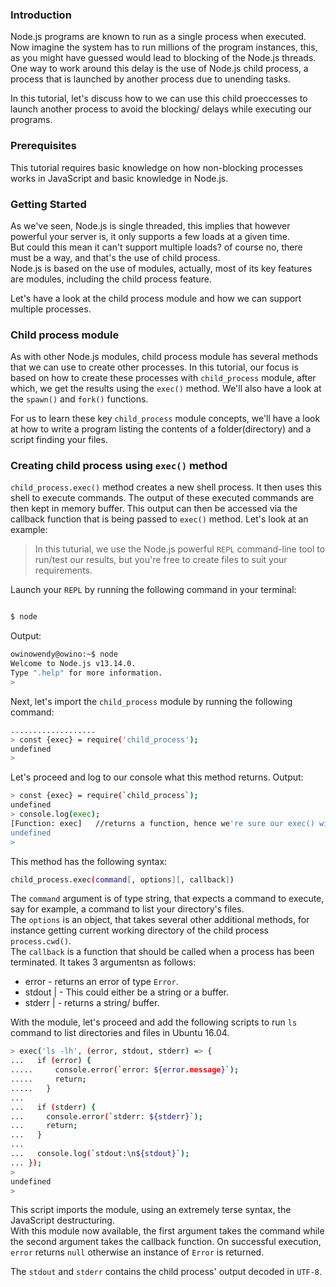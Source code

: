### Introduction
Node.js programs are known to run as a single process when executed. Now imagine the system has to run millions of the program instances, this, as you might have guessed would lead to blocking of the Node.js threads. One way to work around this delay is the use of Node.js child process, a process that is launched by another process due to unending tasks.  

In this tutorial, let's discuss how to we can use this child proeccesses to launch another process to avoid the blocking/ delays while executing our programs.

### Prerequisites
This tutorial requires basic knowledge on how non-blocking processes works in JavaScript and basic knowledge in Node.js.

### Getting Started
As we've seen, Node.js is single threaded, this implies that however powerful your server is, it only supports a few loads at a given time.  
But could this mean it can't support multiple loads? of course no, there must be a way, and that's the use of child process.  
Node.js is based on the use of modules, actually, most of its key features are modules, including the child process feature.  

Let's have a look at the child process module and how we can support multiple processes.   

### Child process module
As with other Node.js modules, child process module has several methods that we can use to create other processes.
In this tutorial, our focus is based on how to create these processes with `child_process` module, after which, we get the results using the `exec()` method.
We'll also have a look at the `spawn()` and `fork()` functions.  

For us to learn these key `child_process` module concepts, we'll have a look at how to write a program listing the contents of a folder(directory) and a script finding your files.  

### Creating child process using `exec()` method
`child_process.exec()` method creates a new shell process. It then uses this shell to execute commands. The output of these executed commands are then kept in memory buffer.  This output can then be accessed via the callback function that is being passed to `exec()` method. Let's look at an example:  

>In this tuturial, we use the Node.js powerful `REPL` command-line tool to run/test our results, but you're free to create files to suit your requirements.  

Launch your `REPL` by running the following command in your terminal: 

```bash

$ node

```
Output:
```bash
owinowendy@owino:~$ node
Welcome to Node.js v13.14.0.
Type ".help" for more information.
> 

```
Next, let's import the `child_process` module by running the following command:  

```bash
...................
> const {exec} = require('child_process');
undefined
> 

```
Let's proceed and log to our console what this method returns.
Output:  

```bash
> const {exec} = require(`child_process`);
undefined
> console.log(exec);
[Function: exec]   //returns a function, hence we're sure our exec() will be executed as a method.
undefined
> 

```
This method has the following syntax:
```bash
child_process.exec(command[, options][, callback])
```
The `command` argument is of type string, that expects a command to execute, say for example, a command to list your directory's files.   
The `options` is an object, that takes several other additional methods, for instance getting current working directory of the child process `process.cwd()`.  
The `callback` is a function that should be called when a process has been terminated. It takes 3 argumentsn as follows:

- error <Error> - returns an error of type `Error`.
- stdout <string> | <Buffer> - This could either be a string or a buffer.
- stderr <string> | <Buffer> - returns a string/ buffer.

With the module, let's proceed and add the following scripts to run `ls` command to list directories and files in Ubuntu 16.04.  

```bash
> exec('ls -lh', (error, stdout, stderr) => {
...   if (error) {
.....     console.error(`error: ${error.message}`);
.....     return;
.....   }
... 
...   if (stderr) {
...     console.error(`stderr: ${stderr}`);
...     return;
...   }
... 
...   console.log(`stdout:\n${stdout}`);
... });
>  
undefined
> 

```  
This script imports the module, using an extremely terse syntax, the JavaScript destructuring.  
With this module now available, the first argument takes the command while the second argument takes the callback function. 
On successful execution, `error` returns `null` otherwise an instance of `Error` is returned.  

The `stdout` and `stderr` contains the child process' output decoded in `UTF-8`.


